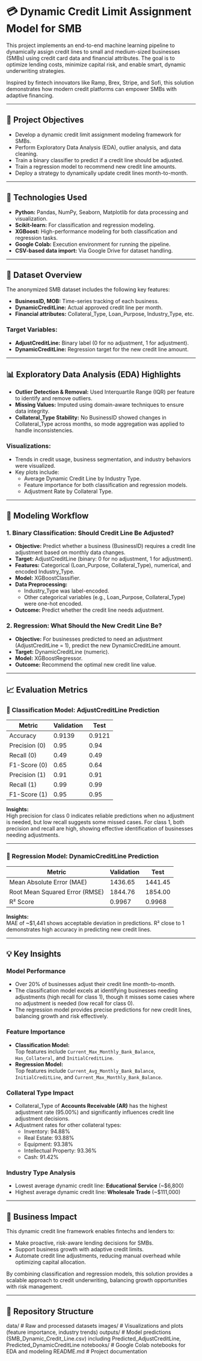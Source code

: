 # 💳 Dynamic Credit Limit Assignment Model for SMB

This project implements an end-to-end machine learning pipeline to dynamically assign credit lines to small and medium-sized businesses (SMBs) using credit card data and financial attributes. The goal is to optimize lending costs, minimize capital risk, and enable smart, dynamic underwriting strategies.

Inspired by fintech innovators like Ramp, Brex, Stripe, and Sofi, this solution demonstrates how modern credit platforms can empower SMBs with adaptive financing.

---

## 🎯 Project Objectives

- Develop a dynamic credit limit assignment modeling framework for SMBs.
- Perform Exploratory Data Analysis (EDA), outlier analysis, and data cleaning.
- Train a binary classifier to predict if a credit line should be adjusted.
- Train a regression model to recommend new credit line amounts.
- Deploy a strategy to dynamically update credit lines month-to-month.

---

## 🧰 Technologies Used

- **Python:** Pandas, NumPy, Seaborn, Matplotlib for data processing and visualization.
- **Scikit-learn:** For classification and regression modeling.
- **XGBoost:** High-performance modeling for both classification and regression tasks.
- **Google Colab:** Execution environment for running the pipeline.
- **CSV-based data import:** Via Google Drive for dataset handling.

---

## 📂 Dataset Overview

The anonymized SMB dataset includes the following key features:

- **BusinessID, MOB:** Time-series tracking of each business.
- **DynamicCreditLine:** Actual approved credit line per month.
- **Financial attributes:** Collateral_Type, Loan_Purpose, Industry_Type, etc.

### Target Variables:
- **AdjustCreditLine:** Binary label (0 for no adjustment, 1 for adjustment).
- **DynamicCreditLine:** Regression target for the new credit line amount.

---

## 📊 Exploratory Data Analysis (EDA) Highlights

- **Outlier Detection & Removal:** Used Interquartile Range (IQR) per feature to identify and remove outliers.
- **Missing Values:** Imputed using domain-aware techniques to ensure data integrity.
- **Collateral_Type Stability:** No BusinessID showed changes in Collateral_Type across months, so mode aggregation was applied to handle inconsistencies.

### Visualizations:
- Trends in credit usage, business segmentation, and industry behaviors were visualized.
- Key plots include:
  - Average Dynamic Credit Line by Industry Type.
  - Feature importance for both classification and regression models.
  - Adjustment Rate by Collateral Type.

---

## 🤖 Modeling Workflow

### 1. Binary Classification: Should Credit Line Be Adjusted?

- **Objective:** Predict whether a business (BusinessID) requires a credit line adjustment based on monthly data changes.
- **Target:** AdjustCreditLine (binary: 0 for no adjustment, 1 for adjustment).
- **Features:** Categorical (Loan_Purpose, Collateral_Type), numerical, and encoded Industry_Type.
- **Model:** XGBoostClassifier.
- **Data Preprocessing:**
  - Industry_Type was label-encoded.
  - Other categorical variables (e.g., Loan_Purpose, Collateral_Type) were one-hot encoded.
- **Outcome:** Predict whether the credit line needs adjustment.

### 2. Regression: What Should the New Credit Line Be?

- **Objective:** For businesses predicted to need an adjustment (AdjustCreditLine = 1), predict the new DynamicCreditLine amount.
- **Target:** DynamicCreditLine (numeric).
- **Model:** XGBoostRegressor.
- **Outcome:** Recommend the optimal new credit line value.

---

## 📈 Evaluation Metrics

### 🔹 Classification Model: AdjustCreditLine Prediction

| Metric          | Validation | Test   |
|-----------------|------------|--------|
| Accuracy        | 0.9139     | 0.9121 |
| Precision (0)   | 0.95       | 0.94   |
| Recall (0)      | 0.49       | 0.49   |
| F1-Score (0)    | 0.65       | 0.64   |
| Precision (1)   | 0.91       | 0.91   |
| Recall (1)      | 0.99       | 0.99   |
| F1-Score (1)    | 0.95       | 0.95   |

**Insights:**  
High precision for class 0 indicates reliable predictions when no adjustment is needed, but low recall suggests some missed cases. For class 1, both precision and recall are high, showing effective identification of businesses needing adjustments.

---

### 🔹 Regression Model: DynamicCreditLine Prediction

| Metric                  | Validation | Test    |
|-------------------------|------------|---------|
| Mean Absolute Error (MAE)| 1436.65    | 1441.45 |
| Root Mean Squared Error (RMSE) | 1844.76 | 1854.00 |
| R² Score                | 0.9967     | 0.9968  |

**Insights:**  
MAE of ~$1,441 shows acceptable deviation in predictions. R² close to 1 demonstrates high accuracy in predicting new credit lines.

---

## 💡 Key Insights

### Model Performance
- Over 20% of businesses adjust their credit line month-to-month.
- The classification model excels at identifying businesses needing adjustments (high recall for class 1), though it misses some cases where no adjustment is needed (low recall for class 0).
- The regression model provides precise predictions for new credit lines, balancing growth and risk effectively.

### Feature Importance
- **Classification Model:**  
  Top features include `Current_Max_Monthly_Bank_Balance`, `Has_Collateral`, and `InitialCreditLine`.
- **Regression Model:**  
  Top features include `Current_Avg_Monthly_Bank_Balance`, `InitialCreditLine`, and `Current_Max_Monthly_Bank_Balance`.

### Collateral Type Impact
- Collateral_Type of **Accounts Receivable (AR)** has the highest adjustment rate (95.00%) and significantly influences credit line adjustment decisions.  
- Adjustment rates for other collateral types:  
  - Inventory: 94.88%  
  - Real Estate: 93.88%  
  - Equipment: 93.38%  
  - Intellectual Property: 93.36%  
  - Cash: 91.42%

### Industry Type Analysis
- Lowest average dynamic credit line: **Educational Service** (~$6,800)
- Highest average dynamic credit line: **Wholesale Trade** (~$111,000)

---

## 🤝 Business Impact

This dynamic credit line framework enables fintechs and lenders to:

- Make proactive, risk-aware lending decisions for SMBs.
- Support business growth with adaptive credit limits.
- Automate credit line adjustments, reducing manual overhead while optimizing capital allocation.

By combining classification and regression models, this solution provides a scalable approach to credit underwriting, balancing growth opportunities with risk management.

---

## 📁 Repository Structure

data/ # Raw and processed datasets
images/ # Visualizations and plots (feature importance, industry trends)
outputs/ # Model predictions (SMB_Dynamic_Credit_Line.csv) including Predicted_AdjustCreditLine, Predicted_DynamicCreditLine
notebooks/ # Google Colab notebooks for EDA and modeling
README.md # Project documentation
